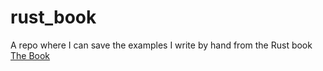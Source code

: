 # rust_book
A repo where I can save the examples I write by hand from the Rust book
[The Book](https://doc.rust-lang.org/book)
